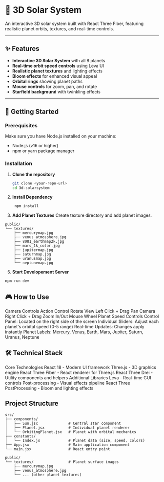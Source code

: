 # 🌌 3D Solar System

An interactive 3D solar system built with React Three Fiber, featuring realistic planet orbits, textures, and real-time controls.

---

## ✨ Features

- **Interactive 3D Solar System** with all 8 planets  
- **Real-time orbit speed controls** using Leva UI  
- **Realistic planet textures** and lighting effects  
- **Bloom effects** for enhanced visual appeal  
- **Orbital rings** showing planet paths  
- **Mouse controls** for zoom, pan, and rotate  
- **Starfield background** with twinkling effects  

---

## 🚀 Getting Started

### Prerequisites

Make sure you have Node.js installed on your machine:

- Node.js (v16 or higher)  
- npm or yarn package manager  

### Installation

1. **Clone the repository**
   ```bash
   git clone <your-repo-url>
   cd 3d-solarsystem
   ```

2. **Install Dependency**
   ```bash
    npm install
    ```

3. **Add Planet Textures** 
    Create texture directory and add planet images.
``` 
public/
└── textures/
    ├── mercurymap.jpg
    ├── venus_atmosphere.jpg
    ├── 8081_earthmap2k.jpg
    ├── mars_1k_color.jpg
    ├── jupitermap.jpg
    ├── saturnmap.jpg
    ├── uranusmap.jpg
    └── neptunemap.jpg
```

5. **Start Developement Server**
 ```bash
 npm run dev
 ```

## 🎮 How to Use
Camera Controls
Action	Control
Rotate View	Left Click + Drag
Pan Camera	Right Click + Drag
Zoom In/Out	Mouse Wheel
Planet Speed Controls
Control Panel: Located on the right side of the screen
Individual Sliders: Adjust each planet's orbital speed (0-5 range)
Real-time Updates: Changes apply instantly
Planet Labels: Mercury, Venus, Earth, Mars, Jupiter, Saturn, Uranus, Neptune

## 🛠️ Technical Stack
Core Technologies
React 18 - Modern UI framework
Three.js - 3D graphics engine
React Three Fiber - React renderer for Three.js
React Three Drei - Utility components and helpers
Additional Libraries
Leva - Real-time GUI controls
Post-processing - Visual effects pipeline
React Three PostProcessing - Bloom and lighting effects

## Project Structure
```
src/
├── components/
│   ├── Sun.jsx              # Central star component
│   ├── Planet.jsx           # Individual planet renderer
│   └── OrbitingPlanet.jsx   # Planet with orbital mechanics
├── constants/
│   └── Index.js             # Planet data (size, speed, colors)
├── App.jsx                  # Main application component
└── main.jsx                 # React entry point

public/
└── textures/                # Planet surface images
    ├── mercurymap.jpg
    ├── venus_atmosphere.jpg
    └── ... (other planet textures)
```

